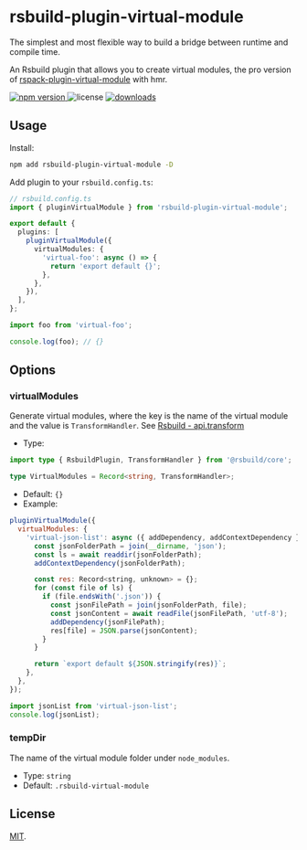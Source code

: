 # rsbuild-plugin-virtual-module

The simplest and most flexible way to build a bridge between runtime and compile time.

An Rsbuild plugin that allows you to create virtual modules, the pro version of [rspack-plugin-virtual-module](https://github.com/rspack-contrib/rspack-plugin-virtual-module) with hmr.

<p>
  <a href="https://npmjs.com/package/rsbuild-plugin-virtual-module">
   <img src="https://img.shields.io/npm/v/rsbuild-plugin-virtual-module?style=flat-square&colorA=564341&colorB=EDED91" alt="npm version" />
  </a>
  <img src="https://img.shields.io/badge/License-MIT-blue.svg?style=flat-square&colorA=564341&colorB=EDED91" alt="license" />
  <a href="https://npmcharts.com/compare/rsbuild-plugin-virtual-module?minimal=true"><img src="https://img.shields.io/npm/dm/rsbuild-plugin-virtual-module.svg?style=flat-square&colorA=564341&colorB=EDED91" alt="downloads" /></a>
</p>

## Usage

Install:

```bash
npm add rsbuild-plugin-virtual-module -D
```

Add plugin to your `rsbuild.config.ts`:

```ts
// rsbuild.config.ts
import { pluginVirtualModule } from 'rsbuild-plugin-virtual-module';

export default {
  plugins: [
    pluginVirtualModule({
      virtualModules: {
        'virtual-foo': async () => {
          return 'export default {}';
        },
      },
    }),
  ],
};
```

```ts
import foo from 'virtual-foo';

console.log(foo); // {}
```

## Options

### virtualModules

Generate virtual modules, where the key is the name of the virtual module and the value is `TransformHandler`. See [Rsbuild - api.transform](https://rsbuild.dev/plugins/dev/core#apitransform)

- Type:

```ts
import type { RsbuildPlugin, TransformHandler } from '@rsbuild/core';

type VirtualModules = Record<string, TransformHandler>;
```

- Default: `{}`
- Example:

```js
pluginVirtualModule({
  virtualModules: {
    'virtual-json-list': async ({ addDependency, addContextDependency }) => {
      const jsonFolderPath = join(__dirname, 'json');
      const ls = await readdir(jsonFolderPath);
      addContextDependency(jsonFolderPath);

      const res: Record<string, unknown> = {};
      for (const file of ls) {
        if (file.endsWith('.json')) {
          const jsonFilePath = join(jsonFolderPath, file);
          const jsonContent = await readFile(jsonFilePath, 'utf-8');
          addDependency(jsonFilePath);
          res[file] = JSON.parse(jsonContent);
        }
      }

      return `export default ${JSON.stringify(res)}`;
    },
  },
});
```

```js
import jsonList from 'virtual-json-list';
console.log(jsonList);
```

### tempDir

The name of the virtual module folder under `node_modules`.

- Type: `string`
- Default: `.rsbuild-virtual-module`

## License

[MIT](./LICENSE).
